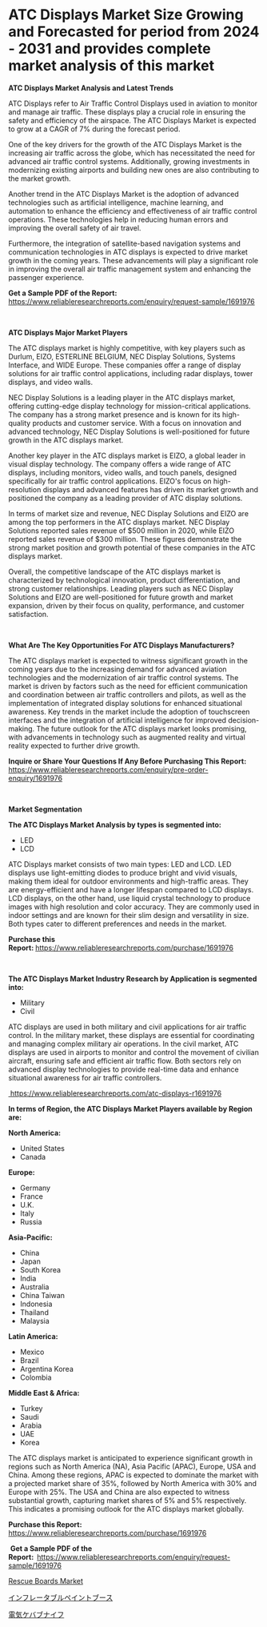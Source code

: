 <p><h1>ATC Displays Market Size Growing and Forecasted for period from 2024 - 2031 and provides complete market analysis of this market</h1></p><p><strong>ATC Displays Market Analysis and Latest Trends</strong></p>
<p><p>ATC Displays refer to Air Traffic Control Displays used in aviation to monitor and manage air traffic. These displays play a crucial role in ensuring the safety and efficiency of the airspace. The ATC Displays Market is expected to grow at a CAGR of 7% during the forecast period. </p><p>One of the key drivers for the growth of the ATC Displays Market is the increasing air traffic across the globe, which has necessitated the need for advanced air traffic control systems. Additionally, growing investments in modernizing existing airports and building new ones are also contributing to the market growth. </p><p>Another trend in the ATC Displays Market is the adoption of advanced technologies such as artificial intelligence, machine learning, and automation to enhance the efficiency and effectiveness of air traffic control operations. These technologies help in reducing human errors and improving the overall safety of air travel.</p><p>Furthermore, the integration of satellite-based navigation systems and communication technologies in ATC displays is expected to drive market growth in the coming years. These advancements will play a significant role in improving the overall air traffic management system and enhancing the passenger experience.</p></p>
<p><strong>Get a Sample PDF of the Report:&nbsp;</strong> <a href="https://www.reliableresearchreports.com/enquiry/request-sample/1691976">https://www.reliableresearchreports.com/enquiry/request-sample/1691976</a></p>
<p>&nbsp;</p>
<p><strong>ATC Displays Major Market Players</strong></p>
<p><p>The ATC displays market is highly competitive, with key players such as Durlum, EIZO, ESTERLINE BELGIUM, NEC Display Solutions, Systems Interface, and WIDE Europe. These companies offer a range of display solutions for air traffic control applications, including radar displays, tower displays, and video walls.</p><p>NEC Display Solutions is a leading player in the ATC displays market, offering cutting-edge display technology for mission-critical applications. The company has a strong market presence and is known for its high-quality products and customer service. With a focus on innovation and advanced technology, NEC Display Solutions is well-positioned for future growth in the ATC displays market.</p><p>Another key player in the ATC displays market is EIZO, a global leader in visual display technology. The company offers a wide range of ATC displays, including monitors, video walls, and touch panels, designed specifically for air traffic control applications. EIZO's focus on high-resolution displays and advanced features has driven its market growth and positioned the company as a leading provider of ATC display solutions.</p><p>In terms of market size and revenue, NEC Display Solutions and EIZO are among the top performers in the ATC displays market. NEC Display Solutions reported sales revenue of $500 million in 2020, while EIZO reported sales revenue of $300 million. These figures demonstrate the strong market position and growth potential of these companies in the ATC displays market.</p><p>Overall, the competitive landscape of the ATC displays market is characterized by technological innovation, product differentiation, and strong customer relationships. Leading players such as NEC Display Solutions and EIZO are well-positioned for future growth and market expansion, driven by their focus on quality, performance, and customer satisfaction.</p></p>
<p>&nbsp;</p>
<p><strong>What Are The Key Opportunities For ATC Displays Manufacturers?</strong></p>
<p><p>The ATC displays market is expected to witness significant growth in the coming years due to the increasing demand for advanced aviation technologies and the modernization of air traffic control systems. The market is driven by factors such as the need for efficient communication and coordination between air traffic controllers and pilots, as well as the implementation of integrated display solutions for enhanced situational awareness. Key trends in the market include the adoption of touchscreen interfaces and the integration of artificial intelligence for improved decision-making. The future outlook for the ATC displays market looks promising, with advancements in technology such as augmented reality and virtual reality expected to further drive growth.</p></p>
<p><strong>Inquire or Share Your Questions If Any Before Purchasing This Report:</strong> <a href="https://www.reliableresearchreports.com/enquiry/pre-order-enquiry/1691976">https://www.reliableresearchreports.com/enquiry/pre-order-enquiry/1691976</a></p>
<p>&nbsp;</p>
<p><strong>Market Segmentation</strong></p>
<p><strong>The ATC Displays Market Analysis by types is segmented into:</strong></p>
<p><ul><li>LED</li><li>LCD</li></ul></p>
<p><p>ATC Displays market consists of two main types: LED and LCD. LED displays use light-emitting diodes to produce bright and vivid visuals, making them ideal for outdoor environments and high-traffic areas. They are energy-efficient and have a longer lifespan compared to LCD displays. LCD displays, on the other hand, use liquid crystal technology to produce images with high resolution and color accuracy. They are commonly used in indoor settings and are known for their slim design and versatility in size. Both types cater to different preferences and needs in the market.</p></p>
<p><strong>Purchase this Report:&nbsp;</strong><a href="https://www.reliableresearchreports.com/purchase/1691976">https://www.reliableresearchreports.com/purchase/1691976</a></p>
<p>&nbsp;</p>
<p><strong>The ATC Displays Market Industry Research by Application is segmented into:</strong></p>
<p><ul><li>Military</li><li>Civil</li></ul></p>
<p><p>ATC displays are used in both military and civil applications for air traffic control. In the military market, these displays are essential for coordinating and managing complex military air operations. In the civil market, ATC displays are used in airports to monitor and control the movement of civilian aircraft, ensuring safe and efficient air traffic flow. Both sectors rely on advanced display technologies to provide real-time data and enhance situational awareness for air traffic controllers.</p></p>
<p><a href="https://www.reliableresearchreports.com/atc-displays-r1691976">&nbsp;https://www.reliableresearchreports.com/atc-displays-r1691976</a></p>
<p><strong>In terms of Region, the ATC Displays Market Players available by Region are:</strong></p>
<p>
    <p> <strong> North America: </strong>
        <ul>
            <li>United States</li>
            <li>Canada</li>
        </ul>
        </p> 
    <p> <strong> Europe: </strong>
        <ul>
            <li>Germany</li>
            <li>France</li>
            <li>U.K.</li>
            <li>Italy</li>
            <li>Russia</li>
        </ul>
        </p> 
    <p> <strong> Asia-Pacific: </strong>
        <ul>
            <li>China</li>
            <li>Japan</li>
            <li>South Korea</li>
            <li>India</li>
            <li>Australia</li>
            <li>China Taiwan</li>
            <li>Indonesia</li>
            <li>Thailand</li>
            <li>Malaysia</li>
        </ul>
        </p> 
    <p> <strong> Latin America: </strong>
        <ul>
            <li>Mexico</li>
            <li>Brazil</li>
            <li>Argentina Korea</li>
            <li>Colombia</li>
        </ul>
        </p> 
    <p> <strong> Middle East & Africa: </strong>
        <ul>
            <li>Turkey</li>
            <li>Saudi</li>
            <li>Arabia</li>
            <li>UAE</li>
            <li>Korea</li>
        </ul>
    </p>
    </p>
<p><p>The ATC displays market is anticipated to experience significant growth in regions such as North America (NA), Asia Pacific (APAC), Europe, USA and China. Among these regions, APAC is expected to dominate the market with a projected market share of 35%, followed by North America with 30% and Europe with 25%. The USA and China are also expected to witness substantial growth, capturing market shares of 5% and 5% respectively. This indicates a promising outlook for the ATC displays market globally.</p></p>
<p><strong>Purchase this Report: </strong><a href="https://www.reliableresearchreports.com/purchase/1691976">https://www.reliableresearchreports.com/purchase/1691976</a></p>
<p>&nbsp;<strong>Get a Sample PDF of the Report:&nbsp;&nbsp;</strong><a href="https://www.reliableresearchreports.com/enquiry/request-sample/1691976">https://www.reliableresearchreports.com/enquiry/request-sample/1691976</a></p>
<p><strong></strong></p>
<p><p><a href="https://github.com/mancsybtousav/Market-Research-Report-List-2/blob/main/rescue-boards-market.md">Rescue Boards Market</a></p><p><a href="https://github.com/KaydenJohns1964/Market-Research-Report-List-1/blob/main/420326629636.md">インフレータブルペイントブース</a></p><p><a href="https://github.com/marbadji/Market-Research-Report-List-1/blob/main/890697629635.md">電気ケバブナイフ</a></p></p>